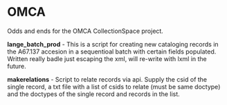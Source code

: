 # OMCA
Odds and ends for the OMCA CollectionSpace project.

**lange_batch_prod** - This is a script for creating new cataloging records in the A67.137 accesion in a sequentioal batch with certain fields populated. Written really badle just escaping the xml, will re-write with lxml in the future.

**makerelations** - Script to relate records via api. Supply the csid of the single record, a txt file with a list of csids to relate (must be same doctype) and the doctypes of the single record and records in the list.
